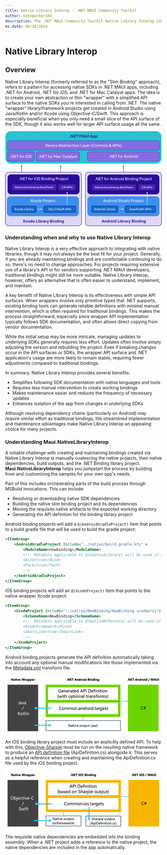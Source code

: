 ```yaml
---
title: Native Library Interop - .NET MAUI Community Toolkit
author: mikeparker104
description: The .NET MAUI Community Toolkit Native Library Interop components
ms.date: 06/18/2024
---
```


# Native Library Interop

## Overview

Native Library Interop (formerly referred to as the "Slim Binding" approach), refers to a pattern for accessing native SDKs in .NET MAUI apps, including .NET for Android, .NET for iOS, and .NET for Mac Catalyst apps. The idea is to create your own abstraction or thin "wrapper" with a simplified API surface to the native SDKs you're interested in calling from .NET. The native "wrapper" library/framework projects get created in Android Studio using Java/Kotlin and/or Xcode using Objective-C/Swift. This approach is especially beneficial when you only need a small slice of the API surface of the SDK, though it also works well for larger API surface usage all the same.

![Conceptual overview: NativeLibraryInterop](../images/native-library-interop/nativelibraryinterop-conceptual-overview.png "Conceptual overview of NativeLibraryInterop")

### Understanding when and why to use Native Library Interop

Native Library Interop is a very effective approach to integrating with native libraries, though it may not always be the best fit for your project. Generally, if you are already maintaining bindings and are comfortable continuing to do so, there's no need to change approaches. For projects requiring extensive use of a library's API or for vendors supporting .NET MAUI developers, traditional bindings might still be more suitable. Native Library Interop, however, offers an alternative that is often easier to understand, implement, and maintain.

A key benefit of Native Library Interop is its effectiveness with simple API surfaces. When wrappers involve only primitive types that .NET supports, existing binding tools can generate reliable definitions with minimal manual intervention, which is often required for traditional bindings. This makes the process straightforward, especially since wrapper API implementation typically follows SDK documentation, and often allows direct copying from vendor documentation.

While the initial setup may be more intricate, managing updates to underlying SDKs generally requires less effort. Updates often involve simply adjusting the version and rebuilding the project. Even if breaking changes occur in the API surfaces or SDKs, the wrapper API surface and .NET application's usage are more likely to remain stable, requiring fewer adjustments compared to traditional bindings.

In summary, Native Library Interop provides several benefits:

- Simplifies following SDK documentation with native languages and tools
- Requires less manual intervention to create working bindings
- Makes maintenance easier and reduces the frequency of necessary updates
- Enhances isolation of the app from changes in underlying SDKs

Although resolving dependency chains (particularly on Android) may require similar effort as traditional bindings, the streamlined implementation and maintenance advantages make Native Library Interop an appealing choice for many projects.

### Understanding Maui.NativeLibraryInterop

A notable challenge with creating and maintaining bindings created via Native Library Interop is manually coalescing the native projects, their native dependencies, build outputs, and the .NET Binding library project. **Maui.NativeLibraryInterop** helps you jumpstart the process by building from and customizing the samples for your own app's needs.

Part of this includes orchestrating parts of the build process through MSBuild invocations. This can include:

- Resolving or downloading native SDK dependencies
- Building the native slim binding project and its dependencies
- Moving the requisite native artifacts to the expected working directory
- Generating the API definition for the binding library project

Android binding projects will add a `@(AndroidGradleProject)` item that points to a build.gradle file that will be used to build the gradle project:

```xml
<ItemGroup>
    <AndroidGradleProject Include="../native/build.gradle.kts" >
        <ModuleName>newbinding</ModuleName>
        <!-- Metadata applicable to @(AndroidLibrary) will be used if set, otherwise the following defaults will be used:
        <Bind>true</Bind>
        <Pack>true</Pack>
        -->
    </AndroidGradleProject>
</ItemGroup>
```

iOS binding projects will add an `@(XcodeProject)` item that points to the native wrapper Xcode project:

```xml
<ItemGroup>
    <XcodeProject Include="../native/NewBinding/NewBinding.xcodeproj">
        <SchemeName>NewBinding</SchemeName>
        <!-- Metadata applicable to @(NativeReference) will be used if set, otherwise the following defaults will be used:
        <Kind>Framework</Kind>
        <SmartLink>true</SmartLink>
        -->
    </XcodeProject>
</ItemGroup>
```

Android binding projects generate the API definition automatically taking into account any optional manual modifications like those implemented via the [Metadata.xml](/previous-versions/xamarin/android/platform/binding-java-library/customizing-bindings/java-bindings-metadata#metadataxml-transform-file) transform file.

![Conceptual overview: NativeLibraryInterop for Android](../images/native-library-interop/nativelibraryinterop-conceptual-overview-android.png "Conceptual overview of NativeLibraryInterop for Android")

An iOS binding library project must include an explicitly defined API. To help with this, [Objective-Sharpie](/xamarin/cross-platform/macios/binding/objective-sharpie/#overview) must be run on the resulting native framework to produce an [API definition file](/xamarin/cross-platform/macios/binding/objective-c-libraries?tabs=macos#The_API_definition_file) (ApiDefinition.cs) alongside it. This serves as a helpful reference when creating and maintaining the ApiDefinition.cs file used by the iOS binding project.

![Conceptual overview: NativeLibraryInterop for iOS](../images/native-library-interop/nativelibraryinterop-conceptual-overview-ios.png "Conceptual overview of NativeLibraryInterop for iOS")

The requisite native dependencies are embedded into the binding assembly. When a .NET project adds a reference to the native project, the native dependencies are included in the app automatically.
